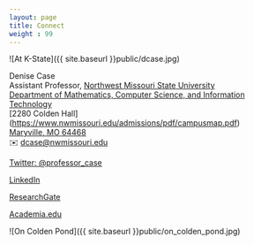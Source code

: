 ```yaml
---
layout: page
title: Connect
weight : 99
---
```


![At K-State]({{ site.baseurl }}public/dcase.jpg)

Denise Case  
Assistant Professor, [Northwest Missouri State University](http://www.nwmissouri.edu/)  
[Department of Mathematics, Computer Science, and Information Technology](http://www.nwmissouri.edu/mathcsis/index.htm)  
[2280 Colden Hall] (https://www.nwmissouri.edu/admissions/pdf/campusmap.pdf)   
[Maryville, MO 64468](https://www.google.com/maps/place/Colden+Hall,+University+Dr,+Maryville,+MO+64468/data=!4m2!3m1!1s0x87eac542da7f4237:0x9d88212f0c06e277?sa=X&ei=9A-OVcLwIJHUgwSjpIHoAQ&ved=0CB0Q8gEwAA)    
:envelope: [dcase@nwmissouri.edu](mailto:dcase@nwmissouri.edu)  
  
[Twitter: @professor_case](https://twitter.com/professor_case) 
  
[LinkedIn](https://www.linkedin.com/in/denisecase)  
  
[ResearchGate](https://www.researchgate.net/profile/Denise_Case) 
  
[Academia.edu](https://nwmissouri.academia.edu/DeniseCase)  
  


![On Colden Pond]({{ site.baseurl }}public/on_colden_pond.jpg)





